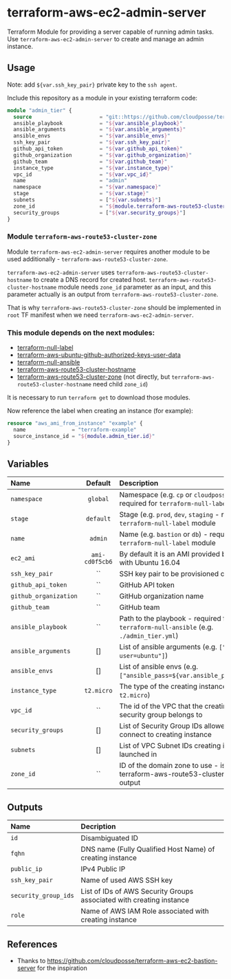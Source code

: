 # terraform-aws-ec2-admin-server

Terraform Module for providing a server capable of running admin tasks. Use `terraform-aws-ec2-admin-server` to create and manage an admin instance.

## Usage

Note: add `${var.ssh_key_pair}` private key to the `ssh agent`.

Include this repository as a module in your existing terraform code:

```terraform
module "admin_tier" {
  source                      = "git::https://github.com/cloudposse/terraform-aws-ec2-admin-server.git?ref=master"
  ansible_playbook            = "${var.ansible_playbook}"
  ansible_arguments           = "${var.ansible_arguments}"
  ansible_envs                = "${var.ansible_envs}"
  ssh_key_pair                = "${var.ssh_key_pair}"
  github_api_token            = "${var.github_api_token}"
  github_organization         = "${var.github_organization}"
  github_team                 = "${var.github_team}"
  instance_type               = "${var.instance_type}"
  vpc_id                      = "${var.vpc_id}"
  name                        = "admin"
  namespace                   = "${var.namespace}"
  stage                       = "${var.stage}"
  subnets                     = ["${var.subnets}"]
  zone_id                     = "${module.terraform-aws-route53-cluster-zone.zone_id}"
  security_groups             = ["${var.security_groups}"]
}

```

### Module `terraform-aws-route53-cluster-zone`

Module `terraform-aws-ec2-admin-server` requires another module to be used additionally - `terraform-aws-route53-cluster-zone`.

`terraform-aws-ec2-admin-server` uses `terraform-aws-route53-cluster-hostname` to create a DNS record for created host. `terraform-aws-route53-cluster-hostname` module needs `zone_id` parameter as an input, and this parameter actually is an output from `terraform-aws-route53-cluster-zone`.

That is why `terraform-aws-route53-cluster-zone` should be implemented in `root` TF manifest when we need `terraform-aws-ec2-admin-server`.


### This module depends on the next modules:

* [terraform-null-label](https://github.com/cloudposse/terraform-null-label)
* [terraform-aws-ubuntu-github-authorized-keys-user-data](https://github.com/cloudposse/terraform-aws-ubuntu-github-authorized-keys-user-data)
* [terraform-null-ansible](https://github.com/cloudposse/terraform-null-ansible)
* [terraform-aws-route53-cluster-hostname](https://github.com/cloudposse/terraform-aws-route53-cluster-hostname)
* [terraform-aws-route53-cluster-zone](https://github.com/cloudposse/terraform-aws-route53-cluster-zone) (not directly, but `terraform-aws-route53-cluster-hostname` need child `zone_id`)

It is necessary to run `terraform get` to download those modules.

Now reference the label when creating an instance (for example):
```terraform
resource "aws_ami_from_instance" "example" {
  name               = "terraform-example"
  source_instance_id = "${module.admin_tier.id}"
}
```

## Variables

|  Name                           |  Default       |  Description                                                                                  | Required|
|:--------------------------------|:--------------:|:----------------------------------------------------------------------------------------------|:-------:|
| `namespace`                     | `global`       | Namespace (e.g. `cp` or `cloudposse`) - required for `terraform-null-label` module            | Yes     |
| `stage`                         | `default`      | Stage (e.g. `prod`, `dev`, `staging` - required for `terraform-null-label` module             | Yes     |
| `name`                          | `admin`        | Name  (e.g. `bastion` or `db`) - required for `terraform-null-label` module                   | Yes     |
| `ec2_ami`                       | `ami-cd0f5cb6` | By default it is an AMI provided by Amazon with Ubuntu 16.04                                  | No      |
| `ssh_key_pair`                  | ``             | SSH key pair to be provisioned on instance                                                    | Yes     |
| `github_api_token`              | ``             | GitHub API token                                                                              | Yes     |
| `github_organization`           | ``             | GitHub organization name                                                                      | Yes     |
| `github_team`                   | ``             | GitHub team                                                                                   | Yes     |
| `ansible_playbook`              | ``             | Path to the playbook - required for `terraform-null-ansible` (e.g. `./admin_tier.yml`)        | Yes     |
| `ansible_arguments`             | []             | List of ansible arguments (e.g. `["--user=ubuntu"]`)                                          | No      |
| `ansible_envs`                  | []             | List of ansible envs (e.g. `["ansible_pass=${var.ansible_password}"]`)                        | Yes     |
| `instance_type`                 | `t2.micro`     | The type of the creating instance (e.g. `t2.micro`)                                           | No      |
| `vpc_id`                        | ``             | The id of the VPC that the creating instance security group belongs to                        | Yes     |
| `security_groups`               | []             | List of Security Group IDs allowed to connect to creating instance                            | Yes     |
| `subnets`                       | []             | List of VPC Subnet IDs creating instance launched in                                          | Yes     |
| `zone_id`                       | ``             | ID of the domain zone to use - is a result of terraform-aws-route53-cluster-zone output       | Yes     |

## Outputs

| Name                 | Decription                                                           |
|:---------------------|:---------------------------------------------------------------------|
| `id`                 | Disambiguated ID                                                     |
| `fqhn`               | DNS name (Fully Qualified Host Name) of creating instance            |
| `public_ip`          | IPv4 Public IP                                                       |
| `ssh_key_pair`       | Name of used AWS SSH key                                             |
| `security_group_ids` | List of IDs of AWS Security Groups associated with creating instance |
| `role`               | Name of AWS IAM Role associated with creating instance               |


## References
* Thanks to https://github.com/cloudposse/terraform-aws-ec2-bastion-server for the inspiration




